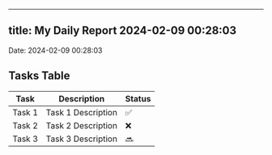 
---
title: My Daily Report 2024-02-09 00:28:03
---

Date: 2024-02-09 00:28:03

## Tasks Table

| Task | Description | Status |
|------|-------------|--------|
| Task 1 | Task 1 Description | ✅ |
| Task 2 | Task 2 Description | ❌ |
| Task 3 | Task 3 Description | 🔜 |

